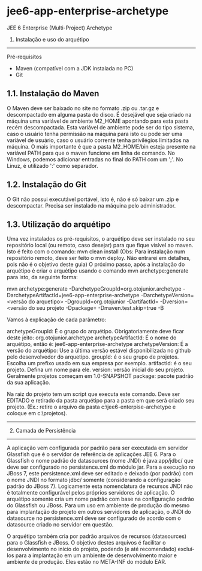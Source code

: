 jee6-app-enterprise-archetype
=============================

JEE 6 Enterprise (Multi-Project) Archetype

1. Instalação e uso do arquétipo
--------------------------------

Pré-requisitos
- Maven (compatível com a JDK instalada no PC)
- Git

1.1. Instalação do Maven
------------------------
O Maven deve ser baixado no site no formato .zip ou .tar.gz e descompactado em alguma pasta do disco.
É desejável que seja criado na máquina uma variável de ambiente M2_HOME apontando para esta pasta recém descompactada. Esta variável de ambiente pode ser do tipo sistema, caso o usuário tenha permissão na máquina para isto ou pode ser uma variável de usuário, caso o usuário corrente tenha privilégios limitados na máquina. O mais importante é que a pasta M2_HOME/bin esteja presente na variável PATH para que o maven funcione em linha de comando.
No Windows, podemos adicionar entradas no final do PATH com um ';'. No Linuz, é utilizado ':' como separador. 

1.2. Instalação do Git
----------------------
O Git não possui executável portável, isto é, não é só baixar um .zip e descompactar. Precisa ser instalado na máquina pelo administrador.

1.3. Utilização do arquétipo
----------------------------
Uma vez instalados os pré-requisitos, o arquétipo deve ser instalado no seu repositório local (ou remoto, caso desejar) para que fique visível ao maven. Isto é feito com o comando: mvn clean install
(Obs: Para instalação num repositório remoto, deve ser feito o mvn deploy. Não entrarei em detalhes, pois não é o objetivo deste guia)
O próximo passo, após a instalação do arquétipo é criar o arquétipo usando o comando mvn archetype:generate para isto, da seguinte forma:

mvn archetype:generate -DarchetypeGroupId=org.otojunior.archetype -DarchetypeArtifactId=jee6-app-enterprise-archetype -DarchetypeVersion=<versão do arquetipo>  -DgroupId=org.otojunior -DartifactId=<nome do seu projeto> -Dversion=<versão do seu projeto -Dpackage=<pacote do seu projeto> -Dmaven.test.skip=true -B

Vamos à explicação de cada parâmetro:

archetypeGroupId: É o grupo do arquétipo. Obrigatoriamente deve ficar deste jeito: org.otojunior.archetype
archetypeArtifactId: É o nome do arquétipo, então é: jee6-app-enterprise-archetype
archetypeVersion: É a versão do arquétipo: Use a última versão estável disponibilizada no github pelo desenvolvedor do arquetipo.
groupId: é o seu grupo de projetos. Escolha um prefixo usado em sua empresa por exemplo.
artifactId: é o seu projeto. Defina um nome para ele.
version: versão inicial do seu projeto. Geralmente projetos começam em 1.0-SNAPSHOT
package: pacote padrão da sua aplicação.

Na raiz do projeto tem um script que executa este comando. Deve ser EDITADO e retirado da pasta arquétipo para a pasta em que será criado seu projeto. (Ex.: retire o arquivo da pasta c:\jee6-enterpise-archetype e coloque em c:\projetos). 

*****************************************************************************************************************************

2. Camada de Persistência
-------------------------

A aplicação vem configurada por padrão para ser executada em servidor Glassfish que é o servidor de referência de aplicações JEE 6. Para o Glassfish o nome padrão de datasources (nome JNDI) é java:app/jdbc/<datasource> que deve ser configurado no persistence.xml do módulo jar. Para a execução no JBoss 7, este persistence.xml deve ser editado e deixado (por padrão) com o nome JNDI no formato jdbc/<datasource> somente (considerando a configuração padrão do JBoss 7).
Logicamente esta nomenclatura de recursos JNDI não é totalmente configurável pelos próprios servidores de aplicação. O arquétipo somente cria um nome padrão com base na configuração padrão do Glassfish ou JBoss. Para um uso em ambiente de produção do mesmo para implantação do projeto em outros servidores de aplicação, o JNDI do datasource no persistence.xml deve ser configurado de acordo com o datasource criado no servidor em questão.

O arquétipo também cria por padrão arquivos de recursos (datasources) para o Glassfish e JBoss. O objetivo destes arquivos é facilitar o desenvolvimento no início do projeto, podendo (e até recomendado) excluí-los para a implantação em um ambiente de desenvolvimento maior e ambiente de produção. Eles estão no META-INF do módulo EAR.